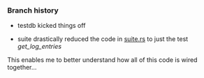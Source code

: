 
### Branch history

* testdb kicked things off

* suite drastically reduced the code in [suite.rs](https://github.com/datafuselabs/openraft/blob/main/openraft/src/testing/suite.rs) to just the test *get_log_entries*

This enables me to better understand how all of this code is wired together...
